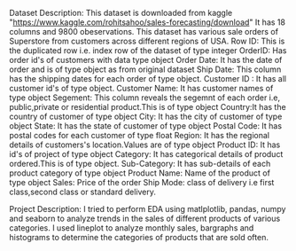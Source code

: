 Dataset Description: This dataset is downloaded from kaggle "https://www.kaggle.com/rohitsahoo/sales-forecasting/download" It has 18 columns and 9800 obeservations. This dataset has various sale orders of Superstore from customers across different regions of USA. Row ID: This is the duplicated row i.e. index row of the dataset of type integer OrderID: Has order id's of customers with data type object Order Date: It has the date of order and is of type object as from original dataset Ship Date: This column has the shipping dates for each order of type object. Customer ID : It has all customer id's of type object. Customer Name: It has customer names of type object Segement: This column reveals the segemnt of each order i.e, public,private or residential product.This is of type object Country:It has the country of customer of type object City: It has the city of customer of type object State: It has the state of customer of type object Postal Code: It has postal codes for each customer of type float Region: It has the regional details of customers's location.Values are of type object Product ID: It has id's of project of type object Category: It has categorical details of product ordered.This is of type object. Sub-Category: It has sub-details of each product category of type object Product Name: Name of the product of type object Sales: Price of the order Ship Mode: class of delivery i.e first class,second class or standard delivery.

Project Description: I tried to perform EDA using matlplotlib, pandas, numpy and seaborn to analyze trends in the sales of different products of various categories. I used lineplot to analyze monthly sales, bargraphs and histograms to determine the categories of products that are sold often.
